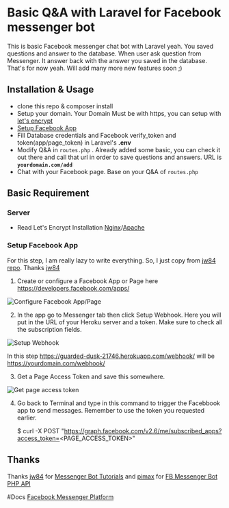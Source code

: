# Basic Q&A with Laravel for Facebook messenger bot

This is basic Facebook messenger chat bot with Laravel yeah. You saved questions and answer to the database. When user ask question from Messenger. It answer back with the answer you saved in the database. That's for now yeah. Will add many more new features soon ;)

## Installation & Usage

 - clone this repo & composer install
 -  Setup your domain. Your Domain Must be with https, you can setup with [let's encrypt](https://github.com/setkyar/laravel-messenger-bot-management#server)
 - [Setup Facebook App](https://github.com/setkyar/laravel-messenger-bot-management#setup-facebook-app)
 - Fill Database credentials  and Facebook verify_token and token(app/page_token) in Laravel's **.env**
 - Modify Q&A in `routes.php` . Already added some basic, you can check it out there and call that url in order to save questions and answers. URL is **`yourdomain.com/add`**
 - Chat with your Facebook page. Base on your Q&A of `routes.php`

## Basic Requirement

### Server

- Read Let's Encrypt Installation [Nginx](https://www.digitalocean.com/community/tutorials/how-to-secure-nginx-with-let-s-encrypt-on-ubuntu-14-04)/[Apache](https://www.digitalocean.com/community/tutorials/how-to-secure-apache-with-let-s-encrypt-on-ubuntu-14-04)

### Setup Facebook App

For this step, I am really lazy to write everything. So, I just copy from [jw84 repo](https://github.com/jw84/messenger-bot-tutorial). Thanks [jw84](https://github.com/jw84)

 1. Create or configure a Facebook App or Page here https://developers.facebook.com/apps/

![Configure Facebook App/Page](https://github.com/jw84/messenger-bot-tutorial/raw/master/demo/shot1.jpg)

 2. In the app go to Messenger tab then click Setup Webhook. Here you will put in the URL of your Heroku server and a token. Make sure to check all the subscription fields.

![Setup Webhook](https://raw.githubusercontent.com/jw84/messenger-bot-tutorial/master/demo/shot3.jpg)

In this step https://guarded-dusk-21746.herokuapp.com/webhook/ will be https://yourdomain.com/webhook/ 

 3. Get a Page Access Token and save this somewhere.

![Get page access token](https://github.com/jw84/messenger-bot-tutorial/raw/master/demo/shot2.jpg)

 4. Go back to Terminal and type in this command to trigger the Facebbook app to send messages. Remember to use the token you requested earlier.

    $ curl -X POST "https://graph.facebook.com/v2.6/me/subscribed_apps?access_token=<PAGE_ACCESS_TOKEN>"

## Thanks

Thanks [jw84](https://github.com/jw84) for [Messenger Bot Tutorials](https://github.com/jw84/messenger-bot-tutorial) and [pimax](https://github.com/pimax) for [FB Messenger Bot PHP API](https://github.com/pimax/fb-messenger-php)

#Docs
[Facebook Messenger Platform](https://developers.facebook.com/docs/messenger-platform)